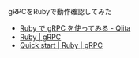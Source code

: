gRPCをRubyで動作確認してみた
- [Ruby で gRPC を使ってみる - Qiita](https://qiita.com/dnnnn_yu/items/d011c701f7123400fb5a)
- [Ruby | gRPC](https://grpc.io/docs/languages/ruby/)
- [Quick start | Ruby | gRPC](https://grpc.io/docs/languages/ruby/quickstart/)
